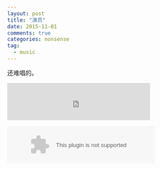 ```yaml
---
layout: post
title: "演员"
date: 2015-11-01
comments: true
categories: nonsense
tag: 
  - music
---
```

还难唱的。

<iframe frameborder="no" border="0" marginwidth="0" marginheight="0" width=330 height=86 src="http://music.163.com/outchain/player?type=2&id=32507038&auto=1&height=66"></iframe>

<embed src="http://music.163.com/style/swf/widget.swf?sid=32507038&type=2&auto=1&width=320&height=66" width="340" height="86"  allowNetworking="all"></embed>